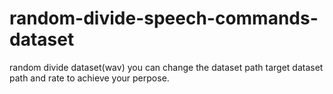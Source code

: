 # random-divide-speech-commands-dataset
random divide dataset(wav) you can change the dataset path target dataset path and rate to achieve your perpose. 

